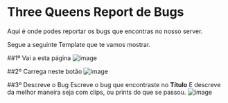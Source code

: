 # Three Queens Report de Bugs

Aqui é onde podes reportar os bugs que encontras no nosso server. 

Segue a seguinte Template que te vamos mostrar.

##1º Vai a esta página
![image](https://github.com/themysticg/Three_Queens_Bugs/assets/35405638/18207616-31d8-4ced-80f0-09dec108a610)



##2º Carrega neste botão
![image](https://github.com/themysticg/Three_Queens_Bugs/assets/35405638/19136984-3cea-4471-9241-19f979a33a58)



##3º Descreve o Bug
Escreve o bug que encontraste no **Título**
E descreve da melhor maneira seja com clips, ou prints do que se passou.
![image](https://github.com/themysticg/Three_Queens_Bugs/assets/35405638/fb570024-4456-4b16-9eff-c7196a02f189)


